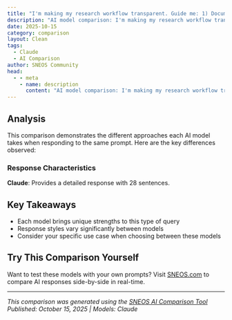 ```yaml
---
title: "I'm making my research workflow transparent. Guide me: 1) Document all analysis decisions"
description: "AI model comparison: I'm making my research workflow transparent. Guide me: 1) Document all analysis decisions..."
date: 2025-10-15
category: comparison
layout: Clean
tags:
  - Claude
  - AI Comparison
author: SNEOS Community
head:
  - - meta
    - name: description
      content: "AI model comparison: I'm making my research workflow transparent. Guide me: 1) Document all analysis decisions..."
---
```


<ChatComparison
  title="I'm making my research workflow transparent. Guide me: 1) Document all analysis decisions"
  prompt="I'm making my research workflow transparent. Guide me: 1) Document all analysis decisions"
  :responses='{"Claude": "# Guide to Documenting All Analysis Decisions\n\nMaking your research workflow transparent through comprehensive documentation is excellent practice. Here\u0027s how to document all analysis decisions effectively:\n\n## 1. **Create a Decision Log/Analysis Journal**\n\n**What to include:**\n- Date of each decision\n- Who made the decision (if team research)\n- What the decision was\n- Why it was made\n- What alternatives were considered\n- Potential implications\n\n**Format example:**\n\u0060\u0060\u0060\nDate: 2024-01-15\nDecision: Used median instead of mean for income variable\nRationale: Data showed significant right skew with outliers\nAlternatives considered: Trimmed mean, log transformation\nImpact: More robust to outliers; may lose information about high earners\n\u0060\u0060\u0060\n\n## 2. **Document Pre-Analysis Decisions**\n\n- **Research questions** and how they evolved\n- **Hypotheses** (including those later abandoned)\n- **Sample size calculations** and power analyses\n- **Inclusion/exclusion criteria** for participants/data\n- **Variable selection** rationale\n- **Pre-registration** decisions (if applicable)\n\n## 3. **Data Preprocessing Documentation**\n\nTrack every data transformation:\n- Missing data handling (deletion, imputation method, rationale)\n- Outlier treatment (identification method, how handled)\n- Variable transformations (log, square root, standardization)\n- Recoding decisions (binning, category merging)\n- Data cleaning rules (what was removed and why)\n\n## 4. **Statistical Analysis Decisions**\n\nDocument:\n- **Test selection** (why ANOVA vs. regression, etc.)\n- **Assumption checking** (what you tested, results, how violations were handled)\n- **Significance levels** (\u03B1 chosen and justification)\n- **Multiple comparison corrections** (which method, why)\n- **Model building strategy** (stepwise, theory-driven, etc.)\n- **Software and package versions** used\n\n## 5. **Negative Results \u0026 Dead Ends**\n\nCrucially, document:\n- Analyses that didn\u0027t work out\n- Hypotheses not supported\n- Models that didn\u0027t fit well\n- Why certain approaches were abandoned\n\nThis prevents \u0022fishing\u0022 accusations and shows intellectual honesty.\n\n## 6. **Use Version Control**\n\n- **For code**: Git/GitHub with meaningful commit messages\n- **For documents**: Track changes in Word, or version numbering\n- **For data**: Document any changes to datasets with version numbers\n\n## 7. **Create an Analysis Script/Notebook**\n\nUse:\n- **R Markdown** or **Quarto**\n- **Jupyter Notebooks** (Python)\n- **Stata do-files** with extensive comments\n- **SPSS syntax files** (not point-and-click)\n\nBenefits: Code \u002B narrative \u002B output in one document\n\n## 8. **Standardized Documentation Template**\n\nCreate a template with sections:\n\u0060\u0060\u0060\n1. Research Question\n2. Data Source \u0026 Collection\n3. Variables (operational definitions)\n4. Sample Characteristics\n5. Data Cleaning Steps\n6. Descriptive Statistics\n7. Assumption Tests\n8. Primary Analyses\n9. Sensitivity Analyses\n10. Deviations from Plan\n\u0060\u0060\u0060\n\n## 9. **Real-Time Documentation**\n\n- Document **as you go**, not retrospectively\n- Use **comments in code** extensively\n- Keep a **research diary/lab notebook**\n- Note the **date** of each analysis session\n\n## 10. **Metadata and Codebooks**\n\nCreate comprehensive documentation:\n- Variable names and labels\n- Coding schemes\n- Measurement scales\n- Sources for each variable\n- Transformations applied\n\n## 11. **Decision Flowcharts**\n\nCreate visual documentation:\n- Participant flow diagrams\n- Analysis decision trees\n- \u0022If-then\u0022 logic for data handling\n\n## 12. **Transparency Checklist**\n\nBefore finalizing, confirm you\u0027ve documented:\n- [ ] All data exclusions\n- [ ] All variable manipulations\n- [ ] All measures collected (even if not analyzed)\n- [ ] All experimental conditions\n- [ ] Sample size determination\n- [ ] Stopping rule for data collection\n- [ ] All statistical tests conducted\n\n## **Tools to Help**\n\n- **OSF (Open Science Framework)**: For pre-registration and documentation\n- **Protocols.io**: For detailed method protocols\n- **Electronic lab notebooks**: LabArchives, Benchling\n- **Reference managers**: Zotero, Mendeley (for tracking literature)\n- **Project management**: Notion,"}' published-date="{DateTime.UtcNow:HH:mm}"
/>

## Analysis

This comparison demonstrates the different approaches each AI model takes when responding to the same prompt. Here are the key differences observed:

### Response Characteristics

**Claude**: Provides a detailed response with 28 sentences. 

## Key Takeaways

- Each model brings unique strengths to this type of query
- Response styles vary significantly between models
- Consider your specific use case when choosing between these models

## Try This Comparison Yourself

Want to test these models with your own prompts? Visit [SNEOS.com](https://sneos.com) to compare AI responses side-by-side in real-time.

---

*This comparison was generated using the [SNEOS AI Comparison Tool](https://sneos.com)*
*Published: October 15, 2025 | Models: Claude*
